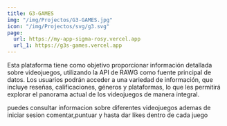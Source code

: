 ```yaml
---
title: G3-GAMES
img: "/img/Projectos/G3-GAMES.jpg"
icon: "/img/Projectos/svg/g3.svg"
page:
  url: https://my-app-sigma-rosy.vercel.app
  url_1: https://g3s-games.vercel.app
---
```


Esta plataforma tiene como objetivo proporcionar información detallada sobre videojuegos, utilizando la API de RAWG como fuente principal de datos. Los usuarios podrán acceder a una variedad de información, que incluye reseñas, calificaciones, géneros y plataformas, lo que les permitirá explorar el panorama actual de los videojuegos de manera integral.

puedes consultar informacion sobre diferentes videojuegos ademas de iniciar sesion comentar,puntuar y hasta dar likes dentro de cada juego
